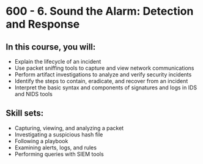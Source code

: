 # 600 - 6. Sound the Alarm: Detection and Response

## In this course, you will:
- Explain the lifecycle of an incident
- Use packet sniffing tools to capture and view network communications
- Perform artifact investigations to analyze and verify security incidents
- Identify the steps to contain, eradicate, and recover from an incident
- Interpret the basic syntax and components of signatures and logs in IDS and NIDS tools

## Skill sets:
- Capturing, viewing, and analyzing a packet
- Investigating a suspicious hash file
- Following a playbook
- Examining alerts, logs, and rules
- Performing queries with SIEM tools
